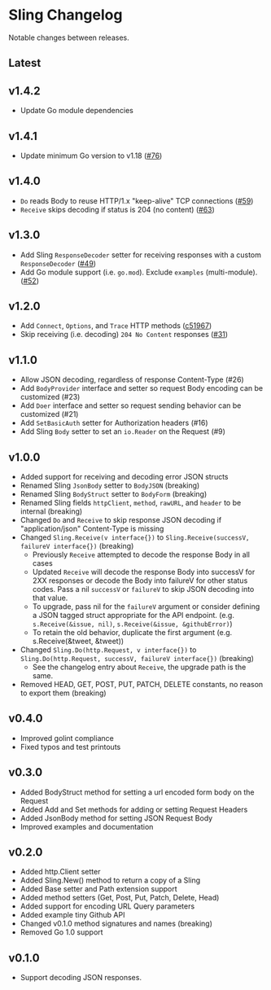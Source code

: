 # Sling Changelog

Notable changes between releases.

## Latest

## v1.4.2

* Update Go module dependencies

## v1.4.1

* Update minimum Go version to v1.18 ([#76](https://github.com/dghubble/sling/pull/76))

## v1.4.0

* `Do` reads Body to reuse HTTP/1.x "keep-alive" TCP connections ([#59](https://github.com/dghubble/sling/pull/59))
* `Receive` skips decoding if status is 204 (no content) ([#63](https://github.com/dghubble/sling/pull/63))

## v1.3.0

* Add Sling `ResponseDecoder` setter for receiving responses with a custom `ResponseDecoder` ([#49](https://github.com/dghubble/sling/pull/49))
* Add Go module support (i.e. `go.mod`). Exclude `examples` (multi-module). ([#52](https://github.com/dghubble/sling/pull/52))

## v1.2.0

* Add `Connect`, `Options`, and `Trace` HTTP methods ([c51967](https://github.com/dghubble/sling/commit/c519674860ff275e0ceb12caf5d87b31765c4e71))
* Skip receiving (i.e. decoding) `204 No Content` responses ([#31](https://github.com/dghubble/sling/pull/31))

## v1.1.0

* Allow JSON decoding, regardless of response Content-Type (#26)
* Add `BodyProvider` interface and setter so request Body encoding can be customized (#23)
* Add `Doer` interface and setter so request sending behavior can be customized (#21)
* Add `SetBasicAuth` setter for Authorization headers (#16)
* Add Sling `Body` setter to set an `io.Reader` on the Request (#9)

## v1.0.0

* Added support for receiving and decoding error JSON structs
* Renamed Sling `JsonBody` setter to `BodyJSON` (breaking)
* Renamed Sling `BodyStruct` setter to `BodyForm` (breaking)
* Renamed Sling fields `httpClient`, `method`, `rawURL`, and `header` to be internal (breaking)
* Changed `Do` and `Receive` to skip response JSON decoding if "application/json" Content-Type is missing
* Changed `Sling.Receive(v interface{})` to `Sling.Receive(successV, failureV interface{})` (breaking)
    * Previously `Receive` attempted to decode the response Body in all cases
    * Updated `Receive` will decode the response Body into successV for 2XX responses or decode the Body into failureV for other status codes. Pass a nil `successV` or `failureV` to skip JSON decoding into that value.
    * To upgrade, pass nil for the `failureV` argument or consider defining a JSON tagged struct appropriate for the API endpoint. (e.g. `s.Receive(&issue, nil)`, `s.Receive(&issue, &githubError)`)
    * To retain the old behavior, duplicate the first argument (e.g. s.Receive(&tweet, &tweet))
* Changed `Sling.Do(http.Request, v interface{})` to `Sling.Do(http.Request, successV, failureV interface{})` (breaking)
    * See the changelog entry about `Receive`, the upgrade path is the same.
* Removed HEAD, GET, POST, PUT, PATCH, DELETE constants, no reason to export them (breaking)

## v0.4.0

* Improved golint compliance
* Fixed typos and test printouts

## v0.3.0

* Added BodyStruct method for setting a url encoded form body on the Request
* Added Add and Set methods for adding or setting Request Headers
* Added JsonBody method for setting JSON Request Body
* Improved examples and documentation

## v0.2.0

* Added http.Client setter
* Added Sling.New() method to return a copy of a Sling
* Added Base setter and Path extension support
* Added method setters (Get, Post, Put, Patch, Delete, Head)
* Added support for encoding URL Query parameters
* Added example tiny Github API
* Changed v0.1.0 method signatures and names (breaking)
* Removed Go 1.0 support

## v0.1.0

* Support decoding JSON responses.


